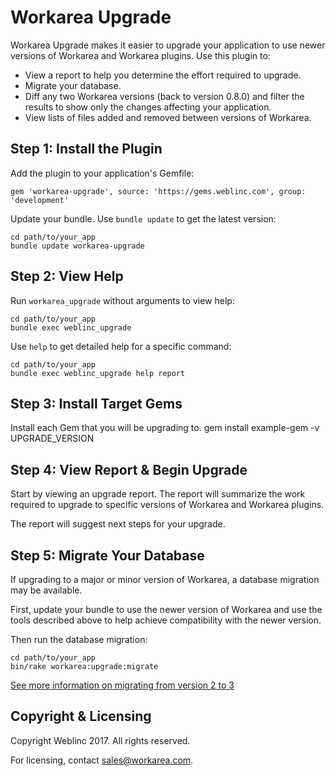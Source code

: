 Workarea Upgrade
================================================================================

Workarea Upgrade makes it easier to upgrade your application to use newer
versions of Workarea and Workarea plugins. Use this plugin to:

* View a report to help you determine the effort required to upgrade.
* Migrate your database.
* Diff any two Workarea versions (back to version 0.8.0) and filter the
results to show only the changes affecting your application.
* View lists of files added and removed between versions of Workarea.


Step 1: Install the Plugin
--------------------------------------------------------------------------------

Add the plugin to your application's Gemfile:

    gem 'workarea-upgrade', source: 'https://gems.weblinc.com', group: 'development'

Update your bundle. Use `bundle update` to get the latest version:

    cd path/to/your_app
    bundle update workarea-upgrade


Step 2: View Help
--------------------------------------------------------------------------------

Run `workarea_upgrade` without arguments to view help:

    cd path/to/your_app
    bundle exec weblinc_upgrade

Use `help` to get detailed help for a specific command:

    cd path/to/your_app
    bundle exec weblinc_upgrade help report

Step 3: Install Target Gems
--------------------------------------------------------------------------------

Install each Gem that you will be upgrading to.
gem install example-gem -v UPGRADE_VERSION

Step 4: View Report & Begin Upgrade
--------------------------------------------------------------------------------

Start by viewing an upgrade report. The report will summarize the work required
to upgrade to specific versions of Workarea and Workarea plugins.

The report will suggest next steps for your upgrade.


Step 5: Migrate Your Database
--------------------------------------------------------------------------------

If upgrading to a major or minor version of Workarea, a database migration may
be available.

First, update your bundle to use the newer version of Workarea and use the tools
described above to help achieve compatibility with the newer version.

Then run the database migration:

    cd path/to/your_app
    bin/rake workarea:upgrade:migrate

[See more information on migrating from version 2 to 3](v3_database_migration.md)

Copyright & Licensing
--------------------------------------------------------------------------------

Copyright Weblinc 2017. All rights reserved.

For licensing, contact sales@workarea.com.
